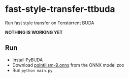 # fast-style-transfer-ttbuda

Run fast style transfer on Tenstorrent BUDA

**NOTHING IS WORKING YET**

## Run

* Install PyBUDA
* Download [pointilism-9.onnx](https://github.com/onnx/models/blob/bec48b6a70e5e9042c0badbaafefe4454e072d08/validated/vision/style_transfer/fast_neural_style/model/pointilism-9.onnx) from the ONNX model zoo
* Run `python main.py`
